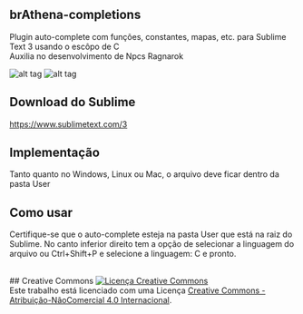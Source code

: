 ## brAthena-completions
Plugin auto-complete com funções, constantes, mapas, etc. para Sublime Text 3 usando o escôpo de C<br />
Auxilia no desenvolvimento de Npcs Ragnarok

![alt tag](http://i.imgur.com/MLVvHN5.png)
![alt tag](http://i.imgur.com/XbW5eR2.png)

## Download do Sublime
https://www.sublimetext.com/3

## Implementação
Tanto quanto no Windows, Linux ou Mac, o arquivo deve ficar dentro da pasta User

## Como usar
Certifique-se que o auto-complete esteja na pasta User que está na raiz do Sublime. No canto inferior direito tem a opção de selecionar a linguagem do arquivo ou Ctrl+Shift+P e selecione a linguagem: C e pronto.

<br />
## Creative Commons
<a rel="license" href="http://creativecommons.org/licenses/by-nc/4.0/"><img alt="Licença Creative Commons" style="border-width:0" src="https://i.creativecommons.org/l/by-nc/4.0/88x31.png" /></a><br />Este trabalho está licenciado com uma Licença <a rel="license" href="http://creativecommons.org/licenses/by-nc/4.0/">Creative Commons - Atribuição-NãoComercial 4.0 Internacional</a>.
